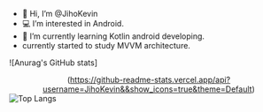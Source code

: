 - 👋 Hi, I’m @JihoKevin
- 💻 I’m interested in Android.
- 🌱 I’m currently learning Kotlin android developing.
- currently started to study MVVM architecture.

![Anurag's GitHub stats]<div align="center">(https://github-readme-stats.vercel.app/api?username=JihoKevin&&show_icons=true&theme=Default)</div>
![Top Langs](https://github-readme-stats.vercel.app/api/top-langs/?username=JihoKevin&layout=compact)

<!---
JihoKevin/JihoKevin is a ✨ special ✨ repository because its `README.md` (this file) appears on your GitHub profile.
You can click the Preview link to take a look at your changes.
--->
